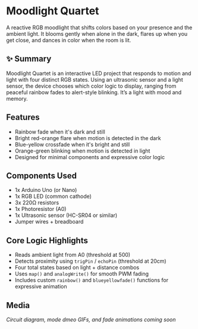 # Moodlight Quartet

A reactive RGB moodlight that shifts colors based on your presence and the ambient light. It blooms gently when alone in the dark, flares up when you get close, and dances in color when the room is lit.

## ✨ Summary
Moodlight Quartet is an interactive LED project that responds to motion and light with four distinct RGB states. Using an ultrasonic sensor and a light sensor, the device chooses which color logic to display, ranging from peaceful rainbow fades to alert-style blinking. It’s a light with mood and memory.

## Features
- Rainbow fade when it's dark and still
- Bright red-orange flare when motion is detected in the dark
- Blue-yellow crossfade when it's bright and still
- Orange-green blinking when motion is detected in light
- Designed for minimal components and expressive color logic

## Components Used
- 1x Arduino Uno (or Nano)
- 1x RGB LED (common cathode)
- 3x 220Ω resistors
- 1x Photoresistor (A0)
- 1x Ultrasonic sensor (HC-SR04 or similar)
- Jumper wires + breadboard

## Core Logic Highlights
- Reads ambient light from A0 (threshold at 500)
- Detects proximity using `trigPin` / `echoPin` (threshold at 20cm)
- Four total states based on light + distance combos
- Uses `map()` and `analogWrite()` for smooth PWM fading
- Includes custom `rainbow()` and `blueyellowfade()` functions for expressive animation

## Media
_Circuit diagram, mode dmeo GIFs, and fade animations coming soon_